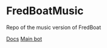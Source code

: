 # FredBoatMusic
Repo of the music version of FredBoat

[Docs](https://frederikam.github.io/FredBoat/)
[Main bot](https://github.com/Frederikam/FredBoat)
